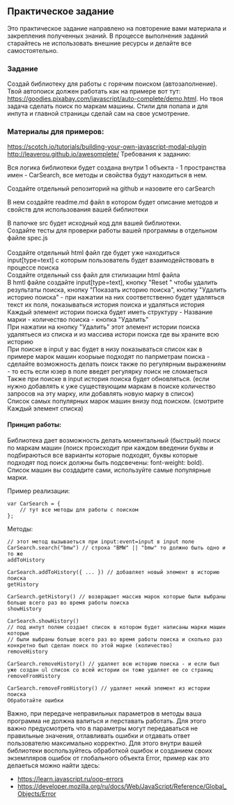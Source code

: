 ## Практическое задание
Это практическое задание направлено на повторение вами материала и закрепления полученных знаний. В процессе выполнения заданий старайтесь не использовать внешние ресурсы и делайте все самостоятельно.

### Задание
Создай библиотеку для работы с горячим поиском (автозаполнение). Твой автопоиск должен работать как на примере вот тут: https://goodies.pixabay.com/javascript/auto-complete/demo.html. Но твоя задача сделать поиск по маркам машины. Стили для попапа и для инпута и главной страницы сделай сам на свое усмотрение.

### Материалы для примеров:
https://scotch.io/tutorials/building-your-own-javascript-modal-plugin
http://leaverou.github.io/awesomplete/
Требования к заданию:

Вся логика библиотеки будет создана внутри 1 объекта - 1 пространства имен - CarSearch, все методы и свойства будут находиться в нем.

Создайте отдельный репозиторий на github и назовите его carSearch

В нем создайте readme.md файл в котором будет описание методов и свойств для использования вашей библиотеки

В папочке src будет исходный код для вашей библиотеки. <br/>
Создайте тесты для проверки работы вашей программы в отдельном файле spec.js<br/><br/>
Создайте отдельный html файл где будет уже находиться input[type=text] с которым пользователь будет взаимодействовать в процессе поиска<br/>
Создайте отдельный css файл для стилизации html файла<br/>
В hmtl файле создайте input[type=text], кнопку "Reset " чтобы удалить результаты поиска, кнопку "Показать историю поиска", кнопку "Удалить историю поиска" - при нажатии на них соответственно будет удаляться текст их поля, показываться история поиска и удаляться история<br/>
Каждый элемент истории поиска будет иметь структуру - Название марки - количество поиска - кнопка "Удалить"<br/>
При нажатии на кнопку "Удалить" этот элемент истории поиска удалятьеся из списка и из массива истори поиска где вы храните всю историю<br/>
При поиске в input у вас будет в низу показываться список как в примере марок машин коорыые подходят по папрметрам поиска - сделайте возможность делать поиск также по регулярным выражениям - то есть если юзер в поле введет регулярку поиск не сломаеться<br/>
Также при поиске в input история поиска будет обновляться. (если нужно добавлять к уже существующим маркам в поиске количество запросов на эту марку, или добавлять новую марку в список)<br/>
Список самых популярных марок машин внизу под поиском. (смотрите Каждый элемент списка)<br/>

#### Принцип работы:
Библиотека дает возможность делать моментальный (быстрый) поиск по маркам машин (поиск происходит при каждом введении буквы и подбираються все варианты которые подходят, буквы которые подходят под поиск должны быть подсвечены: font-weight: bold). Список машин вы создадите сами, используйте самые популярные марки.<br/>

Пример реализации:
```
var CarSearch = {
    // тут все методы для работы с поиском
};
```
Методы:

```
// этот метод вызываеться при input:event=input в input поле 
CarSearch.search("bmw") // строка "BMW" || "bmw" то должно быть одно и то же
addToHistory
```

```
CarSearch.addToHistory({ ... }) // добавляет новый элемент в историю поиска
getHistory
```

```
CarSearch.getHistory() // возвращает массив марок которые были выбраны больше всего раз во время работы поиска
showHistory
```

```
CarSearch.showHistory() 
// под инпут полем создает список в котором будет написаны марки машин которые 
// были выбраны больше всего раз во время работы поиска и сколько раз конкретно был сделан поиск по этой марке (количество)
removeHistory
```

```
CarSearch.removeHistory() // удаляет всю историю поиска - и если был уже создан ul список со всей истории он тоже удаляет ее со страниц
removeFromHistory
```

```
CarSearch.removeFromHistory() // удаляет некий элемент из истории поиска
Обработайте ошибки
```

Важно, при передаче неправильных параметров в методы ваша программа не должна валиться и перставать работать. Для этого важно предусмотреть что в параметры могут передаваться не правильные значения, отлавливать ошибки и отдавать ответ пользователю максимально корректно. Для этого внутри вашей библиотеки воспользуйтесь обработкой ошибок и созданием своих экземпляров ошибок от глобального объекта Error, пример как это делаеться можно найти здесь:

* https://learn.javascript.ru/oop-errors
* https://developer.mozilla.org/ru/docs/Web/JavaScript/Reference/Global_Objects/Error
